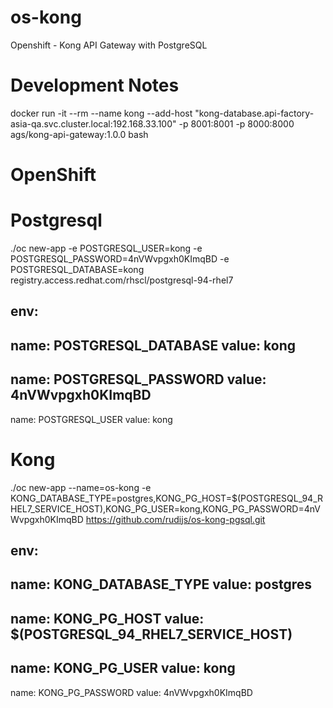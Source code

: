 # os-kong
Openshift - Kong API Gateway with PostgreSQL

# Development Notes

docker run -it --rm --name kong --add-host "kong-database.api-factory-asia-qa.svc.cluster.local:192.168.33.100" -p 8001:8001 -p 8000:8000 ags/kong-api-gateway:1.0.0 bash

# OpenShift

# Postgresql
./oc new-app -e POSTGRESQL_USER=kong -e POSTGRESQL_PASSWORD=4nVWvpgxh0KImqBD -e POSTGRESQL_DATABASE=kong registry.access.redhat.com/rhscl/postgresql-94-rhel7

env:
-
name: POSTGRESQL_DATABASE
value: kong
-
name: POSTGRESQL_PASSWORD
value: 4nVWvpgxh0KImqBD
-
name: POSTGRESQL_USER
value: kong

# Kong
./oc new-app --name=os-kong -e KONG_DATABASE_TYPE=postgres,KONG_PG_HOST=$(POSTGRESQL_94_RHEL7_SERVICE_HOST),KONG_PG_USER=kong,KONG_PG_PASSWORD=4nVWvpgxh0KImqBD https://github.com/rudijs/os-kong-pgsql.git

env:
-
name: KONG_DATABASE_TYPE
value: postgres
-
name: KONG_PG_HOST
value: $(POSTGRESQL_94_RHEL7_SERVICE_HOST)
-
name: KONG_PG_USER
value: kong
-
name: KONG_PG_PASSWORD
value: 4nVWvpgxh0KImqBD
